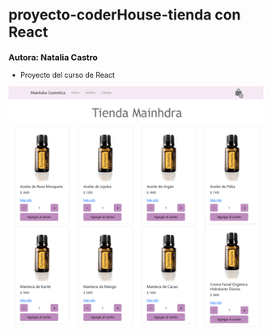 # proyecto-coderHouse-tienda con React

### Autora: Natalia Castro

- Proyecto del curso de React

![](https://github.com/NatiCastro/mitienda-coder-react/blob/main/src/Images/Screenshot%202022-04-12%20at%2018-59-34%20React%20App.png)

<!-- # E-commerce con React - Coderhouse
## Tienda de Cosmética Natural

[![N|Solid](https://revistaitnow.com/wp-content/uploads/2021/09/ecommerce.png)](https://nodesource.com/products/nsolid)


Dillinger is a cloud-enabled, mobile-ready, offline-storage compatible,
AngularJS-powered HTML5 Markdown editor.

- Type some Markdown on the left
- See HTML in the right
- ✨Magic ✨

## Tecnología

- React


## Frameworks
- Bootstrap

> The overriding design goal for Markdown's
> formatting syntax is to make it as readable
> as possible. The idea is that a
> Markdown-formatted document should be
> publishable as-is, as plain text, without
> looking like it's been marked up with tags
> or formatting instructions.


## Instalación

Install the dependencies and devDependencies and start the server.

```sh
npm i
```

Para correr el proyecto necesitas ejecutar el comando:

```sh
npm start
``` -->
